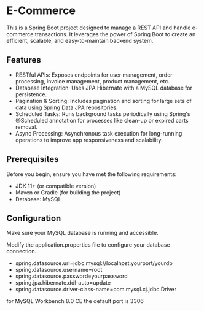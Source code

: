 # E-Commerce 

This is a Spring Boot project designed to manage a REST API and handle e-commerce transactions. It leverages the power of Spring Boot to create an efficient, scalable, and easy-to-maintain backend system.

## Features

- RESTful APIs: Exposes endpoints for user management, order processing, invoice management, product management, etc.
- Database Integration: Uses JPA Hibernate with a MySQL database for persistence.
- Pagination & Sorting: Includes pagination and sorting for large sets of data using Spring Data JPA repositories.
- Scheduled Tasks: Runs background tasks periodically using Spring's @Scheduled annotation for processes like clean-up or expired carts removal.
- Async Processing: Asynchronous task execution for long-running operations to improve app responsiveness and scalability.

## Prerequisites

Before you begin, ensure you have met the following requirements:

- JDK 11+ (or compatible version)
- Maven or Gradle (for building the project)
- Database: MySQL

  
## Configuration

Make sure your MySQL database is running and accessible.

Modify the application.properties file to configure your database connection. 
- spring.datasource.url=jdbc:mysql://localhost:yourport/yourdb
- spring.datasource.username=root
- spring.datasource.password=yourpassword
- spring.jpa.hibernate.ddl-auto=update
- spring.datasource.driver-class-name=com.mysql.cj.jdbc.Driver

for MySQL Workbench 8.0 CE the default port is 3306
